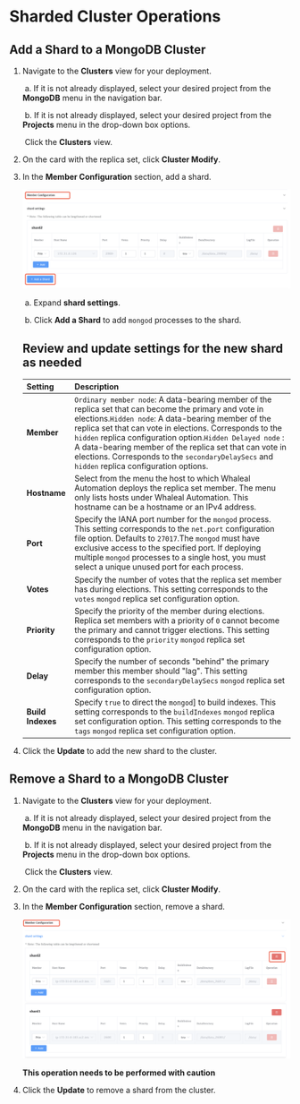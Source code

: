 # Sharded Cluster Operations

## Add a Shard to a MongoDB Cluster

1. Navigate to the **Clusters** view for your deployment.

   ​	a. If it is not already displayed, select your desired project from the **MongoDB** menu in the navigation bar.

   ​	b. If it is not already displayed, select your desired project from the **Projects** menu in the drop-down box options.

   ​	Click the **Clusters** view.

2. On the card with the replica set, click **Cluster Modify**.

3. In the **Member Configuration** section, add a shard.

   ![addshard](../../images/whalealPlatFormImages/05-ManageDeployments/addshard.png)

   ​		a. Expand **shard settings**.

   ​		b. Click **Add a Shard** to add `mongod` processes to the shard.

   ## Review and update settings for the new shard as needed

   

   

   | Setting           | Description                                                  |
   | :---------------- | :----------------------------------------------------------- |
   | **Member**        | `Ordinary member node`:  A data-bearing member of the replica set that can become the primary and vote in elections.`Hidden node`:  A data-bearing member of the replica set that can vote in elections. Corresponds to the `hidden` replica configuration option.`Hidden Delayed node` :  A data-bearing member of the replica set that can vote in elections. Corresponds to the `secondaryDelaySecs` and `hidden` replica configuration options. |
   | **Hostname**      | Select from the menu the host to which Whaleal Automation deploys the replica set member. The menu only lists hosts under Whaleal Automation. This hostname can be a hostname or an IPv4 address. |
   | **Port**          | Specify the IANA port number for the `mongod` process. This setting corresponds to the `net.port` configuration file option. Defaults to `27017`.The `mongod` must have exclusive access to the specified port. If deploying multiple `mongod` processes to a single host, you must select a unique unused port for each process. |
   | **Votes**         | Specify the number of votes that the replica set member has during elections. This setting corresponds to the `votes` `mongod` replica set configuration option. |
   | **Priority**      | Specify the priority of the member during elections. Replica set members with a priority of `0` cannot become the primary and cannot trigger elections. This setting corresponds to the `priority` `mongod` replica set configuration option. |
   | **Delay**         | Specify the number of seconds "behind" the primary member this member should "lag". This setting corresponds to the `secondaryDelaySecs` `mongod` replica set configuration option. |
   | **Build Indexes** | Specify `true` to direct the `mongod`] to build indexes. This setting corresponds to the `buildIndexes` `mongod` replica set configuration option. This setting corresponds to the `tags` `mongod` replica set configuration option. |

   

4. Click the **Update** to add the new shard to the cluster.



## Remove a Shard to a MongoDB Cluster

1. Navigate to the **Clusters** view for your deployment.

   ​		a. If it is not already displayed, select your desired project from the **MongoDB** menu in the navigation bar.

   ​		b. If it is not already displayed, select your desired project from the **Projects** menu in the drop-down box options.

   ​		Click the **Clusters** view.

2. On the card with the replica set, click **Cluster Modify**.

3. In the **Member Configuration** section, remove a shard.

   ![removeshard](../../images/whalealPlatFormImages/05-ManageDeployments/removeshard.png)

   **This operation needs to be performed with caution**

1. Click the **Update** to remove a  shard from the cluster.
